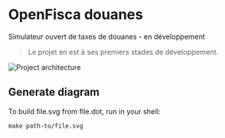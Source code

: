 # OpenFisca douanes

Simulateur ouvert de taxes de douanes - en développement

> Le projet en est à ses premiers stades de développement.

![Project architecture](https://cdn.rawgit.com/openfisca/openfisca-douanes/master/notes/architecture.svg)

## Generate diagram

To build file.svg from file.dot, run in your shell:

```
make path-to/file.svg
```
